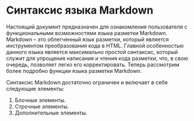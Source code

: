 # Синтаксис языка Markdown

Настоящий документ предназначен для ознакомления пользователя с функциональными возможностями языка разметки Markdown. Markdown – это облегченный язык разметки, который является инструментом преобразования кода в HTML. Главной особенностью данного языка является максимально простой синтаксис, который служит для упрощения написания и чтения кода разметки, что, в свою очередь, позволяет легко его корректировать. Теперь рассмотрим более подробно функции языка разметки Markdown.

Синтаксис Markdown достаточно ограничен и включает в себя следующие элементы:

1. Блочные элементы.
2. Строчные элементы.
3. Дополнительные элементы.

